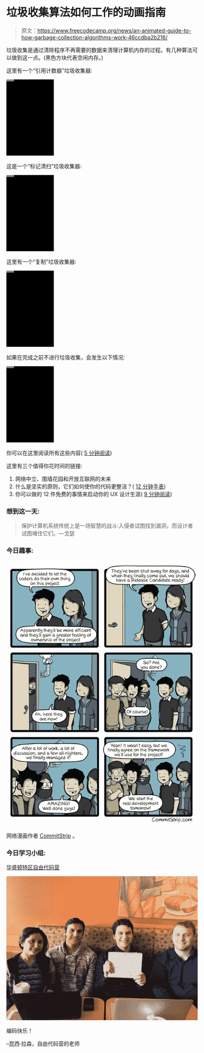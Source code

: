 # 垃圾收集算法如何工作的动画指南

> 原文：<https://www.freecodecamp.org/news/an-animated-guide-to-how-garbage-collection-algorithms-work-46ccdba2b216/>

垃圾收集是通过清除程序不再需要的数据来清理计算机内存的过程。有几种算法可以做到这一点。(黑色方块代表空闲内存。)

这里有一个“引用计数器”垃圾收集器:

![7CSQ8ExoofHaZdPru4nhHVqH7BIvwXrpSOPw](img/397fed5eac0d152c3c6b564d98b0b09d.png)

这是一个“标记清扫”垃圾收集器:

![lFkeuR6fHIERk0YxxLQz7W1R7DhQwyLlsQYn](img/14d7606709fef97b328007145a824999.png)

这里有一个“复制”垃圾收集器:

![4kKhhvMeqoHViNQSryzQVl7336HDm8Q2L6G1](img/35c763c3ab39bfcaff9f2c8f9050dfca.png)

如果在完成之前不进行垃圾收集，会发生以下情况:

![JD-XUahMAdy7FT6Af7Ck3CynmtJaZLHbiJLo](img/a8905f8f9b0e8b96d23f5425e3c468d6.png)

你可以在这里阅读所有这些内容( [5 分钟阅读](http://bit.ly/2n0Ogyv))

这里有三个值得你花时间的链接:

1.  网络中立、围墙花园和开放互联网的未来
2.  什么是坚实的原则，它们如何使你的代码更整洁？( [12 分钟手表](http://bit.ly/2nWqJOm))
3.  你可以做的 12 件免费的事情来启动你的 UX 设计生涯( [9 分钟阅读](http://bit.ly/2mIuTbC))

### 想到这一天:

> 保护计算机系统传统上是一场智慧的战斗:入侵者试图找到漏洞，而设计者试图堵住它们。—戈瑟

### 今日趣事:

![uUzxkvVqpMUnP84lCRHGnP7miUykpxKLT1ql](img/68a7859a5a8fc5c0d73f360bbe118464.png)

网络漫画作者 [CommitStrip](http://bit.ly/2nDCeOH) 。

### 今日学习小组:

[华盛顿特区自由代码营](http://bit.ly/2mIyyWK)

![8XJqPcKFPjNgRxWou5ylLMfx1jg7MONaJD7h](img/e2c28f896de4e96a95a013ce05dad98f.png)

编码快乐！

–昆西·拉森，自由代码营的老师